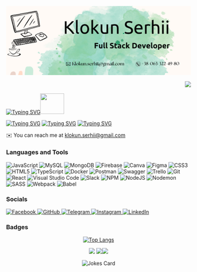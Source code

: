 <img src="https://github.com/KlokunSerhii/KlokunSerhii/blob/main/KlokunSerhii.png">
<div align="right"> 
  
![](https://komarev.com/ghpvc/?username=your-github-KlokunSerhii&color=green&style=flat-square)

</div>
<a href="https://git.io/typing-svg"><img src="https://readme-typing-svg.demolab.com?font=Fira+Code&weight=700&size=24&pause=1000&color=13F7B8&width=500&lines=I'm+an+Junior+Full+Stack+Developer" alt="Typing SVG" /></a><img src="https://camo.githubusercontent.com/63371d36886ee658f5a97401f393e1ab1684b2fd3de674b8f5efc7d410b2a3d0/68747470733a2f2f6d656469612e67697068792e636f6d2f6d656469612f57556c706c634d704f43456d5447427442572f67697068792e676966" width="65" height="56" alt="" /><br>

<a href="https://git.io/typing-svg"><img src="https://readme-typing-svg.demolab.com?font=Roboto&weight=500&size=16&pause=1000&color=000000&width=800&height=60&lines=In+2022+I+started+studying+web+development+in+GoIT+courses%2C+I+graduated+in+2023!" alt="Typing SVG" /></a>
<a href="https://git.io/typing-svg"><img src="https://readme-typing-svg.demolab.com?font=Roboto&weight=500&size=16&pause=1000&color=000000&width=800&height=60&lines=%F0%9F%8C%8D+I'm+based+in+Ukraine" alt="Typing SVG" /></a>
<a href="https://git.io/typing-svg"><img src="https://readme-typing-svg.demolab.com?font=Roboto&weight=500&size=16&pause=1000&color=000000&width=800&height=60&lines=%F0%9F%A4%9D+I'm+open+to+cooperation+on+interesting+projects" alt="Typing SVG" /></a>

 <div>
   ✉️ You can reach me at  <a href="mailto:klokun.serhii@gmail.com">klokun.serhii@gmail.com</a>
 </div>
 



###  Languages and Tools 
![JavaScript](https://img.shields.io/badge/javascript-%23323330.svg?style=for-the-badge&logo=javascript&logoColor=%23F7DF1E)
![MySQL](https://img.shields.io/badge/mysql-%2300f.svg?style=for-the-badge&logo=mysql&logoColor=white)
![MongoDB](https://img.shields.io/badge/MongoDB-%234ea94b.svg?style=for-the-badge&logo=mongodb&logoColor=white)
![Firebase](https://img.shields.io/badge/Firebase-039BE5?style=for-the-badge&logo=Firebase&logoColor=white)
![Canva](https://img.shields.io/badge/Canva-%2300C4CC.svg?style=for-the-badge&logo=Canva&logoColor=white)
![Figma](https://img.shields.io/badge/figma-%23F24E1E.svg?style=for-the-badge&logo=figma&logoColor=white)
![CSS3](https://img.shields.io/badge/css3-%231572B6.svg?style=for-the-badge&logo=css3&logoColor=white)
![HTML5](https://img.shields.io/badge/html5-%23E34F26.svg?style=for-the-badge&logo=html5&logoColor=white)
![TypeScript](https://img.shields.io/badge/typescript-%23007ACC.svg?style=for-the-badge&logo=typescript&logoColor=white)
![Docker](https://img.shields.io/badge/docker-%230db7ed.svg?style=for-the-badge&logo=docker&logoColor=white)
![Postman](https://img.shields.io/badge/Postman-FF6C37?style=for-the-badge&logo=postman&logoColor=white)
![Swagger](https://img.shields.io/badge/-Swagger-%23Clojure?style=for-the-badge&logo=swagger&logoColor=white)
![Trello](https://img.shields.io/badge/Trello-%23026AA7.svg?style=for-the-badge&logo=Trello&logoColor=white)
![Git](https://img.shields.io/badge/git-%23F05033.svg?style=for-the-badge&logo=git&logoColor=white)
![React](https://img.shields.io/badge/react-%2320232a.svg?style=for-the-badge&logo=react&logoColor=%2361DAFB)
![Visual Studio Code](https://img.shields.io/badge/Visual%20Studio%20Code-0078d7.svg?style=for-the-badge&logo=visual-studio-code&logoColor=white)
![Slack](https://img.shields.io/badge/Slack-4A154B?style=for-the-badge&logo=slack&logoColor=white)
![NPM](https://img.shields.io/badge/NPM-%23CB3837.svg?style=for-the-badge&logo=npm&logoColor=white)
![NodeJS](https://img.shields.io/badge/node.js-6DA55F?style=for-the-badge&logo=node.js&logoColor=white)
![Nodemon](https://img.shields.io/badge/NODEMON-%23323330.svg?style=for-the-badge&logo=nodemon&logoColor=%BBDEAD)
![SASS](https://img.shields.io/badge/SASS-hotpink.svg?style=for-the-badge&logo=SASS&logoColor=white)
![Webpack](https://img.shields.io/badge/webpack-%238DD6F9.svg?style=for-the-badge&logo=webpack&logoColor=black)
![Babel](https://img.shields.io/badge/Babel-F9DC3e?style=for-the-badge&logo=babel&logoColor=black)

 

  
### Socials 
 <a href="https://www.facebook.com/profile.php?id=100001850860043" target="_blank" rel="noreferrer">    ![Facebook](https://img.shields.io/badge/Facebook-%231877F2.svg?style=for-the-badge&logo=Facebook&logoColor=white)
</a> <a href="https://www.github.com/KSS1989" target="_blank" rel="noreferrer">![GitHub](https://img.shields.io/badge/github-%23121011.svg?style=for-the-badge&logo=github&logoColor=white)
</a> <a href="https://t.me/klokun_sergey" target="_blank" rel="noreferrer">   ![Telegram](https://img.shields.io/badge/Telegram-2CA5E0?style=for-the-badge&logo=telegram&logoColor=white)
</a> <a href="http://www.instagram.com/serhii.klokun" target="_blank" rel="noreferrer">    ![Instagram](https://img.shields.io/badge/Instagram-%23E4405F.svg?style=for-the-badge&logo=Instagram&logoColor=white)
</a><a href="https://www.linkedin.com/in/serhii-klokun-59356915a" target="_blank" rel="noreferrer">  ![LinkedIn](https://img.shields.io/badge/linkedin-%230077B5.svg?style=for-the-badge&logo=linkedin&logoColor=white)
</a>
  ### Badges
<div align="center"> 

  
  [![Top Langs](https://github-readme-stats.vercel.app/api/top-langs/?username=KlokunSerhii)](https://github.com/KlokunSerhii/github-readme-stats) 
  


<div align="center"> 
  
  ![](https://github-profile-summary-cards.vercel.app/api/cards/profile-details?username=KlokunSerhii&theme=nord_dark)
  ![](https://github-profile-summary-cards.vercel.app/api/cards/stats?username=KlokunSerhii&theme=nord_dark)![](https://github-profile-summary-cards.vercel.app/api/cards/productive-time?username=KlokunSerhii&theme=nord_dark)
  

![Jokes Card](https://readme-jokes.vercel.app/api)





